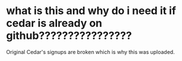 # what is this and why do i need it if cedar is already on github????????????????
Original Cedar's signups are broken which is why this was uploaded.
